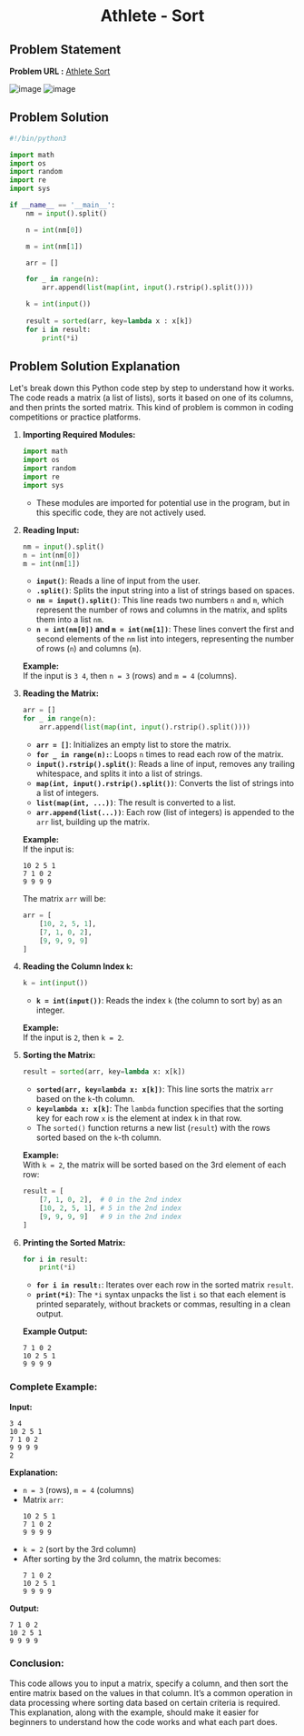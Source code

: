 <h1 align='center'>Athlete - Sort</h1>

## Problem Statement

**Problem URL :** [Athlete Sort](https://www.hackerrank.com/challenges/python-sort-sort/problem?isFullScreen=true)

![image](https://github.com/user-attachments/assets/73ba514a-4952-4b08-8a26-a68db5f52a38)
![image](https://github.com/user-attachments/assets/1c0e56da-6025-4d67-a19d-20e8631b0e06)


## Problem Solution

```py
#!/bin/python3

import math
import os
import random
import re
import sys

if __name__ == '__main__':
    nm = input().split()

    n = int(nm[0])

    m = int(nm[1])

    arr = []

    for _ in range(n):
        arr.append(list(map(int, input().rstrip().split())))

    k = int(input())
    
    result = sorted(arr, key=lambda x : x[k])
    for i in result:
        print(*i)
```

## Problem Solution Explanation
Let's break down this Python code step by step to understand how it works. The code reads a matrix (a list of lists), sorts it based on one of its columns, and then prints the sorted matrix. This kind of problem is common in coding competitions or practice platforms.

1. **Importing Required Modules:**
   ```python
   import math
   import os
   import random
   import re
   import sys
   ```
   - These modules are imported for potential use in the program, but in this specific code, they are not actively used.

2. **Reading Input:**
   ```python
   nm = input().split()
   n = int(nm[0])
   m = int(nm[1])
   ```
   - **`input()`**: Reads a line of input from the user.
   - **`.split()`**: Splits the input string into a list of strings based on spaces.
   - **`nm = input().split()`**: This line reads two numbers `n` and `m`, which represent the number of rows and columns in the matrix, and splits them into a list `nm`.
   - **`n = int(nm[0])` and `m = int(nm[1])`**: These lines convert the first and second elements of the `nm` list into integers, representing the number of rows (`n`) and columns (`m`).

   **Example:**  
   If the input is `3 4`, then `n = 3` (rows) and `m = 4` (columns).

3. **Reading the Matrix:**
   ```python
   arr = []
   for _ in range(n):
       arr.append(list(map(int, input().rstrip().split())))
   ```
   - **`arr = []`**: Initializes an empty list to store the matrix.
   - **`for _ in range(n):`**: Loops `n` times to read each row of the matrix.
   - **`input().rstrip().split()`**: Reads a line of input, removes any trailing whitespace, and splits it into a list of strings.
   - **`map(int, input().rstrip().split())`**: Converts the list of strings into a list of integers.
   - **`list(map(int, ...))`**: The result is converted to a list.
   - **`arr.append(list(...))`**: Each row (list of integers) is appended to the `arr` list, building up the matrix.

   **Example:**  
   If the input is:
   ```
   10 2 5 1
   7 1 0 2
   9 9 9 9
   ```
   The matrix `arr` will be:
   ```python
   arr = [
       [10, 2, 5, 1],
       [7, 1, 0, 2],
       [9, 9, 9, 9]
   ]
   ```

4. **Reading the Column Index `k`:**
   ```python
   k = int(input())
   ```
   - **`k = int(input())`**: Reads the index `k` (the column to sort by) as an integer.
   
   **Example:**  
   If the input is `2`, then `k = 2`.

5. **Sorting the Matrix:**
   ```python
   result = sorted(arr, key=lambda x: x[k])
   ```
   - **`sorted(arr, key=lambda x: x[k])`**: This line sorts the matrix `arr` based on the `k`-th column.
   - **`key=lambda x: x[k]`**: The `lambda` function specifies that the sorting key for each row `x` is the element at index `k` in that row.
   - The `sorted()` function returns a new list (`result`) with the rows sorted based on the `k`-th column.

   **Example:**  
   With `k = 2`, the matrix will be sorted based on the 3rd element of each row:
   ```python
   result = [
       [7, 1, 0, 2],  # 0 in the 2nd index
       [10, 2, 5, 1], # 5 in the 2nd index
       [9, 9, 9, 9]   # 9 in the 2nd index
   ]
   ```

6. **Printing the Sorted Matrix:**
   ```python
   for i in result:
       print(*i)
   ```
   - **`for i in result:`**: Iterates over each row in the sorted matrix `result`.
   - **`print(*i)`**: The `*i` syntax unpacks the list `i` so that each element is printed separately, without brackets or commas, resulting in a clean output.

   **Example Output:**
   ```
   7 1 0 2
   10 2 5 1
   9 9 9 9
   ```

### Complete Example:

**Input:**
```
3 4
10 2 5 1
7 1 0 2
9 9 9 9
2
```

**Explanation:**
- `n = 3` (rows), `m = 4` (columns)
- Matrix `arr`:
  ```
  10 2 5 1
  7 1 0 2
  9 9 9 9
  ```
- `k = 2` (sort by the 3rd column)
- After sorting by the 3rd column, the matrix becomes:
  ```
  7 1 0 2
  10 2 5 1
  9 9 9 9
  ```

**Output:**
```
7 1 0 2
10 2 5 1
9 9 9 9
```

### Conclusion:
This code allows you to input a matrix, specify a column, and then sort the entire matrix based on the values in that column. It’s a common operation in data processing where sorting data based on certain criteria is required. This explanation, along with the example, should make it easier for beginners to understand how the code works and what each part does.

